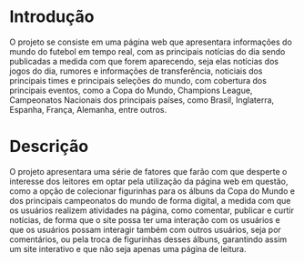 # Introdução
O projeto se consiste em uma página web que apresentara informações do mundo do futebol em tempo real, com as principais notícias do dia sendo publicadas a medida com que forem aparecendo, seja elas notícias dos jogos do dia, rumores e informações de transferência, noticiais dos principais times e principais seleções do mundo, com cobertura dos principais eventos, como a Copa do Mundo, Champions League, Campeonatos Nacionais dos principais países, como Brasil, Inglaterra, Espanha, França, Alemanha, entre outros.

# Descrição
O projeto apresentara uma série de fatores que farão com que desperte o interesse dos leitores em optar pela utilização da página web em questão, como a opção de colecionar figurinhas para os álbuns da Copa do Mundo e dos principais campeonatos do mundo de forma digital, a medida com que os usuários realizem atividades na página, como comentar, publicar e curtir notícias, de forma que o site possa ter uma interação com os usuários e que os usuários possam interagir também com outros usuários, seja por comentários, ou pela troca de figurinhas desses álbuns, garantindo assim um site interativo e que não seja apenas uma página de leitura.
